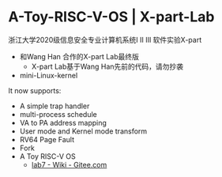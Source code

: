 # A-Toy-RISC-V-OS | X-part-Lab
浙江大学2020级信息安全专业计算机系统Ⅰ Ⅱ Ⅲ 软件实验X-part

- 和Wang Han 合作的X-part Lab最终版
  - X-part Lab基于Wang Han先前的代码，请勿抄袭
- mini-Linux-kernel

It now supports:

- A simple trap handler
- multi-process schedule
- VA to PA address mapping
- User mode and Kernel mode transform
- RV64 Page Fault
- Fork
- A Toy RISC-V OS
  - [lab7 - Wiki - Gitee.com](https://gitee.com/hsyhhh/lab20fall-stu/wikis/lab7)

